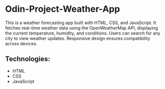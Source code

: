 # Odin-Project-Weather-App

This is a weather forecasting app built with HTML, CSS, and JavaScript. It fetches real-time weather data using the OpenWeatherMap API, displaying the current temperature, humidity, and conditions. Users can search for any city to view weather updates. Responsive design ensures compatibility across devices.

## Technologies:
- HTML
- CSS
- JavaScript
